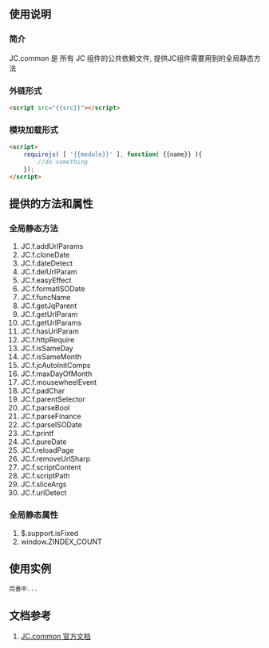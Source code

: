 ## 使用说明

### 简介

JC.common 是 所有 JC 组件的公共依赖文件, 提供JC组件需要用到的全局静态方法


### 外链形式

```html
<script src="{{src}}"></script>
```

### 模块加载形式
```html
<script>
    requirejs( [ '{{module}}' ], function( {{name}} ){
        //do something
    });
</script>
```

## 提供的方法和属性

### 全局静态方法
1. JC.f.addUrlParams 
1. JC.f.cloneDate 
1. JC.f.dateDetect 
1. JC.f.delUrlParam 
1. JC.f.easyEffect 
1. JC.f.formatISODate 
1. JC.f.funcName 
1. JC.f.getJqParent 
1. JC.f.getUrlParam 
1. JC.f.getUrlParams 
1. JC.f.hasUrlParam 
1. JC.f.httpRequire 
1. JC.f.isSameDay 
1. JC.f.isSameMonth 
1. JC.f.jcAutoInitComps 
1. JC.f.maxDayOfMonth 
1. JC.f.mousewheelEvent 
1. JC.f.padChar 
1. JC.f.parentSelector 
1. JC.f.parseBool 
1. JC.f.parseFinance 
1. JC.f.parseISODate 
1. JC.f.printf 
1. JC.f.pureDate
1. JC.f.reloadPage 
1. JC.f.removeUrlSharp 
1. JC.f.scriptContent 
1. JC.f.scriptPath 
1. JC.f.sliceArgs 
1. JC.f.urlDetect 

### 全局静态属性
1. $.support.isFixed 
1. window.ZINDEX_COUNT 

## 使用实例
    完善中...

## 文档参考

1. [JC.common 官方文档](http://360.75team.com/~qiushaowei/jc2/docs_api/classes/JC.common.html)

